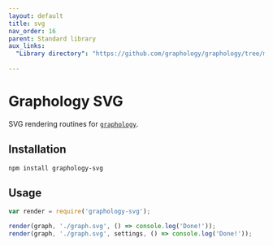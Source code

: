 ```yaml
---
layout: default
title: svg
nav_order: 16
parent: Standard library
aux_links:
  "Library directory": "https://github.com/graphology/graphology/tree/master/src/svg"
  
---
```


# Graphology SVG

SVG rendering routines for [`graphology`](..).

## Installation

```
npm install graphology-svg
```

## Usage

```js
var render = require('graphology-svg');

render(graph, './graph.svg', () => console.log('Done!'));
render(graph, './graph.svg', settings, () => console.log('Done!'));
```

